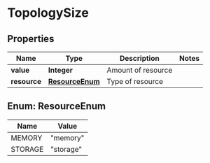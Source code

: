 # TopologySize

## Properties
Name | Type | Description | Notes
------------ | ------------- | ------------- | -------------
**value** | **Integer** | Amount of resource | 
**resource** | [**ResourceEnum**](#ResourceEnum) | Type of resource | 

<a name="ResourceEnum"></a>
## Enum: ResourceEnum
Name | Value
---- | -----
MEMORY | &quot;memory&quot;
STORAGE | &quot;storage&quot;
